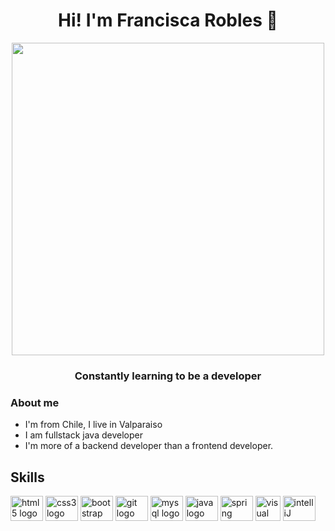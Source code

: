 <div align="center">
<h1> Hi!  I'm Francisca Robles 👋 </h1>
</div>

<div align="center">
  <img height="500" src="https://github.com/user-attachments/assets/a3608a53-23e1-486d-b2e7-f26e9203b1ea"  />
</div>
 
<div align="center">
<h3>Constantly learning to be a developer </h3>
</div>


 
### About me

- I'm from Chile, I live in Valparaiso
- I am fullstack java developer
- I'm more of a backend developer than a frontend developer.


<div style="display:inline; width:100%" align="left">
 <h2>Skills</h2>
    <img src="https://cdn.jsdelivr.net/gh/devicons/devicon/icons/html5/html5-original.svg" height="40" width="52" alt="html5 logo"  />
    <img src="https://cdn.jsdelivr.net/gh/devicons/devicon/icons/css3/css3-original.svg" height="40" width="52" alt="css3 logo"  />
    <img src="https://www.vectorlogo.zone/logos/getbootstrap/getbootstrap-icon.svg" height="40" width="52" alt="bootstrap logo"  />
    <img src="https://cdn.jsdelivr.net/gh/devicons/devicon/icons/git/git-original.svg" height="40" width="52" alt="git logo"  />
    <img src="https://cdn.jsdelivr.net/gh/devicons/devicon/icons/mysql/mysql-original.svg" height="40" width="52" alt="mysql logo"  />
     <img src="https://cdn.jsdelivr.net/gh/devicons/devicon/icons/java/java-original.svg" height="40" width="52" alt="java logo"  />
    <img src="https://cdn.jsdelivr.net/gh/devicons/devicon/icons/spring/spring-original.svg" height="40" width="52" alt="spring logo"  />
    <img src="https://www.vectorlogo.zone/logos/visualstudio_code/visualstudio_code-icon.svg" alt="visual" width="40">
    <img src="https://cdn.worldvectorlogo.com/logos/intellij-idea-1.svg" alt="intelliJ"height="40" width="52">


<!--
**Fran029/Fran029** is a ✨ _special_ ✨ repository because its `README.md` (this file) appears on your GitHub profile.

 


-->
